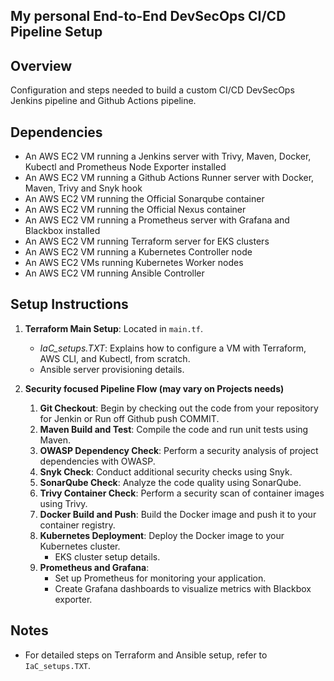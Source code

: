 
## My personal End-to-End DevSecOps CI/CD Pipeline Setup

## Overview
Configuration and steps needed to build a custom CI/CD DevSecOps Jenkins pipeline and Github Actions pipeline.

## Dependencies
- An AWS EC2 VM running a Jenkins server with Trivy, Maven, Docker, Kubectl and Prometheus Node Exporter installed
- An AWS EC2 VM running a Github Actions Runner server with Docker, Maven, Trivy and Snyk hook
- An AWS EC2 VM running the Official Sonarqube container
- An AWS EC2 VM running the Official Nexus container
- An AWS EC2 VM running a Prometheus server with Grafana and Blackbox installed
- An AWS EC2 VM running Terraform server for EKS clusters
- An AWS EC2 VM running a Kubernetes Controller node
- An AWS EC2 VMs running Kubernetes Worker nodes
- An AWS EC2 VM running Ansible Controller


## Setup Instructions
1. **Terraform Main Setup**: Located in `main.tf`.
    - *IaC_setups.TXT*: Explains how to configure a VM with Terraform, AWS CLI, and Kubectl, from scratch.
    - Ansible server provisioning details.

2. **Security focused Pipeline Flow (may vary on Projects needs)**
   1. **Git Checkout**: Begin by checking out the code from your repository for Jenkin or Run off Github push COMMIT.
   2. **Maven Build and Test**: Compile the code and run unit tests using Maven.
   3. **OWASP Dependency Check**: Perform a security analysis of project dependencies with OWASP.
   4. **Snyk Check**: Conduct additional security checks using Snyk.
   5. **SonarQube Check**: Analyze the code quality using SonarQube.
   6. **Trivy Container Check**: Perform a security scan of container images using Trivy.
   7. **Docker Build and Push**: Build the Docker image and push it to your container registry.
   8. **Kubernetes Deployment**: Deploy the Docker image to your Kubernetes cluster.
       - EKS cluster setup details.
   9. **Prometheus and Grafana**: 
       - Set up Prometheus for monitoring your application.
       - Create Grafana dashboards to visualize metrics with Blackbox exporter.
    

## Notes
- For detailed steps on Terraform and Ansible setup, refer to `IaC_setups.TXT`.


